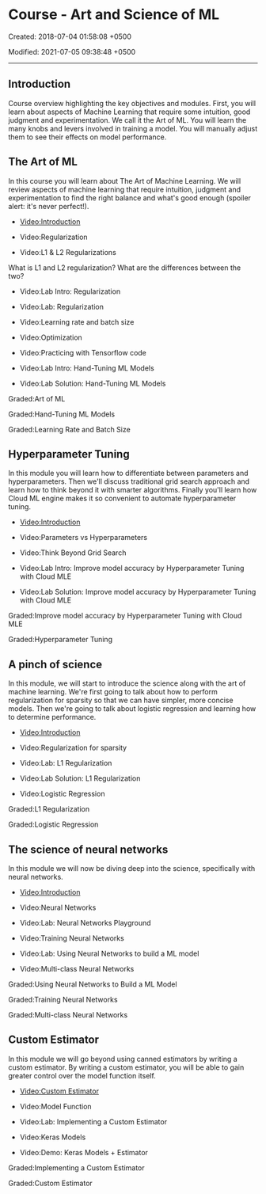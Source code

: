 # Course - Art and Science of ML

Created: 2018-07-04 01:58:08 +0500

Modified: 2021-07-05 09:38:48 +0500

---

## Introduction

Course overview highlighting the key objectives and modules. First, you will learn about aspects of Machine Learning that require some intuition, good judgment and experimentation. We call it the Art of ML. You will learn the many knobs and levers involved in training a model. You will manually adjust them to see their effects on model performance.

## The Art of ML

In this course you will learn about The Art of Machine Learning. We will review aspects of machine learning that require intuition, judgment and experimentation to find the right balance and what's good enough (spoiler alert: it's never perfect!).

- [Video:Introduction](https://www.coursera.org/lecture/art-science-ml/introduction-hmDRB)

- Video:Regularization

- Video:L1 & L2 Regularizations

What is L1 and L2 regularization? What are the differences between the two?

- Video:Lab Intro: Regularization

- Video:Lab: Regularization

- Video:Learning rate and batch size

- Video:Optimization

- Video:Practicing with Tensorflow code

- Video:Lab Intro: Hand-Tuning ML Models

- Video:Lab Solution: Hand-Tuning ML Models

Graded:Art of ML

Graded:Hand-Tuning ML Models

Graded:Learning Rate and Batch Size

## Hyperparameter Tuning

In this module you will learn how to differentiate between parameters and hyperparameters. Then we'll discuss traditional grid search approach and learn how to think beyond it with smarter algorithms. Finally you'll learn how Cloud ML engine makes it so convenient to automate hyperparameter tuning.

- [Video:Introduction](https://www.coursera.org/lecture/art-science-ml/introduction-5MmFK)

- Video:Parameters vs Hyperparameters

- Video:Think Beyond Grid Search

- Video:Lab Intro: Improve model accuracy by Hyperparameter Tuning with Cloud MLE

- Video:Lab Solution: Improve model accuracy by Hyperparameter Tuning with Cloud MLE

Graded:Improve model accuracy by Hyperparameter Tuning with Cloud MLE

Graded:Hyperparameter Tuning

## A pinch of science

In this module, we will start to introduce the science along with the art of machine learning. We're first going to talk about how to perform regularization for sparsity so that we can have simpler, more concise models. Then we're going to talk about logistic regression and learning how to determine performance.

- [Video:Introduction](https://www.coursera.org/lecture/art-science-ml/introduction-VJ21w)

- Video:Regularization for sparsity

- Video:Lab: L1 Regularization

- Video:Lab Solution: L1 Regularization

- Video:Logistic Regression

Graded:L1 Regularization

Graded:Logistic Regression

## The science of neural networks

In this module we will now be diving deep into the science, specifically with neural networks.

- [Video:Introduction](https://www.coursera.org/lecture/art-science-ml/introduction-Mg92k)

- Video:Neural Networks

- Video:Lab: Neural Networks Playground

- Video:Training Neural Networks

- Video:Lab: Using Neural Networks to build a ML model

- Video:Multi-class Neural Networks

Graded:Using Neural Networks to Build a ML Model

Graded:Training Neural Networks

Graded:Multi-class Neural Networks

## Custom Estimator

In this module we will go beyond using canned estimators by writing a custom estimator. By writing a custom estimator, you will be able to gain greater control over the model function itself.

- [Video:Custom Estimator](https://www.coursera.org/lecture/art-science-ml/custom-estimator-TM4pV)

- Video:Model Function

- Video:Lab: Implementing a Custom Estimator

- Video:Keras Models

- Video:Demo: Keras Models + Estimator

Graded:Implementing a Custom Estimator

Graded:Custom Estimator
